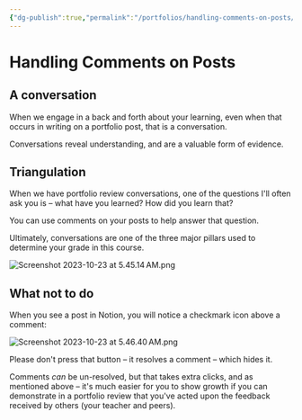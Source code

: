 ```yaml
---
{"dg-publish":true,"permalink":"/portfolios/handling-comments-on-posts/","dgHomeLink":true,"dgShowToc":true}
---
```


# Handling Comments on Posts

## A conversation

When we engage in a back and forth about your learning, even when that occurs in writing on a portfolio post, that is a conversation.

Conversations reveal understanding, and are a valuable form of evidence.

## Triangulation

When we have portfolio review conversations, one of the questions I'll often ask you is – what have you learned? How did you learn that?

You can use comments on your posts to help answer that question.

Ultimately, conversations are one of the three major pillars used to determine your grade in this course.

![Screenshot 2023-10-23 at 5.45.14 AM.png](/img/user/Media/Screenshot%202023-10-23%20at%205.45.14%E2%80%AFAM.png)

## What not to do

When you see a post in Notion, you will notice a checkmark icon above a comment:

![Screenshot 2023-10-23 at 5.46.40 AM.png](/img/user/Media/Screenshot%202023-10-23%20at%205.46.40%E2%80%AFAM.png)

Please don't press that button – it resolves a comment – which hides it.

Comments *can* be un-resolved, but that takes extra clicks, and as mentioned above – it's much easier for you to show growth if you can demonstrate in a portfolio review that you've acted upon the feedback received by others (your teacher and peers).